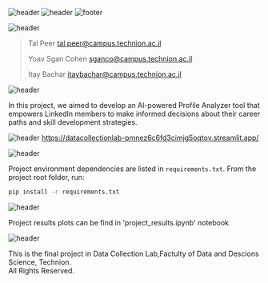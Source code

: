 ![header](https://capsule-render.vercel.app/api?type=waving&color=A5BECC&height=300&section=header&text=Data%20Collection%20Lab-nl-&fontSize=65&animation=fadeIn&fontColor=243A73&desc=Final%20Project&descSize=52&stroke=243A73&strokeWidth=0)
![header](https://capsule-render.vercel.app/api?type=transparent&color=A5BECC&height=65&reversal=true&fontSize=24&fontColor=365486&text=The%20Faculty%20of%20Data%20and%20Decisions%20Science%20-nl-%20&desc=%20Technion%20-%20Israel%20Institute%20of%20Technology&descSize=18&descAlignY=73&fontAlign=50&animation=fadeIn&textBg=false&section=header&stroke=243A73&strokeWidth=0&theme=holi)
![footer](https://capsule-render.vercel.app/api?type=waving&color=A5BECC&height=100&section=footer&text=%20-nl-%20Winter%202023/24%20%20&fontSize=16&fontAlign=50&fontColor=243A73&theme=holi)


![header](https://capsule-render.vercel.app/api?type=soft&color=293B5F&height=45&section=header2&text=Authors&fontSize=28&fontAlign=7&fontColor=EEF5FF&reversal=false&theme=holi)
> Tal Peer tal.peer@campus.technion.ac.il
> 
> Yoav Sgan Cohen sganco@campus.technion.ac.il
> 
> Itay Bachar itaybachar@campus.technion.ac.il
> 

![header](https://capsule-render.vercel.app/api?type=soft&color=293B5F&height=45&section=header&text=Background&fontSize=28&fontAlign=10&fontColor=EEF5FF&reversal=true&theme=holi)

In this project, we aimed to develop an AI-powered Profile Analyzer tool that empowers LinkedIn members to make informed decisions about their career paths and skill development strategies.<br>

![header](https://capsule-render.vercel.app/api?type=transparent&color=293B5F&height=45&section=header&text=Explore%20our%20results%20with%20streamlit%20app:&fontSize=20&fontAlign=21&fontColor=293B5F&reversal=true&theme=holi)
https://datacollectionlab-pmnez6c6fd3cimjg5oqtov.streamlit.app/

![header](https://capsule-render.vercel.app/api?type=soft&color=293B5F&height=45&section=header&text=Dependencies&fontSize=28&fontAlign=11.5&fontColor=EEF5FF&reversal=true&theme=holi)

Project environment dependencies are listed in `requirements.txt`.
From the project root folder, run:

```bash
pip install -r requirements.txt
```

![header](https://capsule-render.vercel.app/api?type=soft&color=293B5F&height=45&section=header&text=Configuration&fontSize=28&fontAlign=11.5&fontColor=EEF5FF&reversal=true&theme=holi)

Project results plots can be find in 'project_results.ipynb' notebook

![header](https://capsule-render.vercel.app/api?type=soft&color=293B5F&height=45&section=header&text=Acknowladgment&fontSize=28&fontAlign=14&fontColor=EEF5FF&reversal=true&theme=holi)

This is the final project in Data Collection Lab,Factulty of Data and Descions Science, Technion. <br>
All Rights Reserved.
